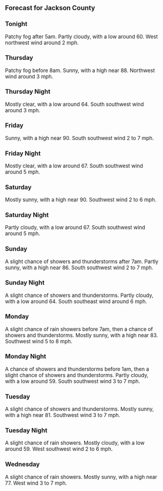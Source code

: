 <div>
   <h2>Forecast for Jackson County</h2>
   <p>
      <div style="font-size:120%">
         <h3>Tonight</h3>Patchy fog after 5am. Partly cloudy, with a low around 60. West northwest wind around 2 mph.<br></div>
   </p>
   <p>
      <div style="font-size:120%">
         <h3>Thursday</h3>Patchy fog before 8am. Sunny, with a high near 88. Northwest wind around 3 mph.<br></div>
   </p>
   <p>
      <div style="font-size:120%">
         <h3>Thursday Night</h3>Mostly clear, with a low around 64. South southwest wind around 3 mph.<br></div>
   </p>
   <p>
      <div style="font-size:120%">
         <h3>Friday</h3>Sunny, with a high near 90. South southwest wind 2 to 7 mph.<br></div>
   </p>
   <p>
      <div style="font-size:120%">
         <h3>Friday Night</h3>Mostly clear, with a low around 67. South southwest wind around 5 mph.<br></div>
   </p>
   <p>
      <div style="font-size:120%">
         <h3>Saturday</h3>Mostly sunny, with a high near 90. Southwest wind 2 to 6 mph.<br></div>
   </p>
   <p>
      <div style="font-size:120%">
         <h3>Saturday Night</h3>Partly cloudy, with a low around 67. South southwest wind around 5 mph.<br></div>
   </p>
   <p>
      <div style="font-size:120%">
         <h3>Sunday</h3>A slight chance of showers and thunderstorms after 7am. Partly sunny, with a high near 86. South southwest wind 2 to 7 mph.<br></div>
   </p>
   <p>
      <div style="font-size:120%">
         <h3>Sunday Night</h3>A slight chance of showers and thunderstorms. Partly cloudy, with a low around 64. South southeast wind around 6 mph.<br></div>
   </p>
   <p>
      <div style="font-size:120%">
         <h3>Monday</h3>A slight chance of rain showers before 7am, then a chance of showers and thunderstorms. Mostly sunny, with a high near 83.
         Southwest wind 5 to 8 mph.<br></div>
   </p>
   <p>
      <div style="font-size:120%">
         <h3>Monday Night</h3>A chance of showers and thunderstorms before 1am, then a slight chance of showers and thunderstorms. Partly cloudy, with a
         low around 59. South southwest wind 3 to 7 mph.<br></div>
   </p>
   <p>
      <div style="font-size:120%">
         <h3>Tuesday</h3>A slight chance of showers and thunderstorms. Mostly sunny, with a high near 81. Southwest wind 3 to 7 mph.<br></div>
   </p>
   <p>
      <div style="font-size:120%">
         <h3>Tuesday Night</h3>A slight chance of rain showers. Mostly cloudy, with a low around 59. West southwest wind 2 to 6 mph.<br></div>
   </p>
   <p>
      <div style="font-size:120%">
         <h3>Wednesday</h3>A slight chance of rain showers. Mostly sunny, with a high near 77. West wind 3 to 7 mph.<br></div>
   </p>
</div>